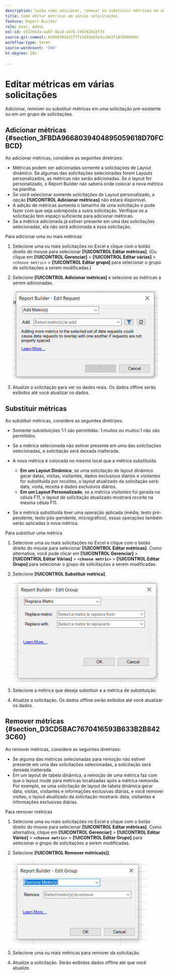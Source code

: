 ```yaml
---
description: Saiba como adicionar, remover ou substituir métricas em uma solicitação preexistente ou em um grupo de solicitações.
title: Como editar métricas em várias solicitações
feature: Report Builder
role: User, Admin
exl-id: e537b67a-aa07-4acd-a476-7497426e2f7d
source-git-commit: bb908f8dd21f7f11d93eb2e3cc843f107b99950d
workflow-type: tm+mt
source-wordcount: '594'
ht-degree: 28%

---
```


# Editar métricas em várias solicitações

Adicionar, remover ou substituir métricas em uma solicitação pré-existente ou em um grupo de solicitações.

## Adicionar métricas {#section_3FBDA9668039404895059618D70FCBCD}

Ao adicionar métricas, considere as seguintes diretrizes:

* Métricas podem ser adicionadas somente a solicitações de Layout dinâmico.
Se algumas das solicitações selecionadas forem Layouts personalizados, as métricas não serão adicionadas. Se o layout for personalizado, o Report Builder não saberá onde colocar a nova métrica na planilha.
* Se você selecionar somente solicitações de Layout personalizado, a opção **[!UICONTROL Adicionar métricas]** não estará disponível.
* A adição de métricas aumenta o tamanho de uma solicitação e pode fazer com que seja sobreposta a outra solicitação. Verifique se a solicitação tem espaço suficiente para adicionar métricas.
* Se a métrica adicionada já estiver presente em uma das solicitações selecionadas, ela não será adicionada a essa solicitação.

Para adicionar uma ou mais métricas

1. Selecione uma ou mais solicitações no Excel e clique com o botão direito do mouse para selecionar **[!UICONTROL Editar métricas]**. (Ou clique em **[!UICONTROL Gerenciar]** > **[!UICONTROL Editar várias]** > `<choose metric>` > **[!UICONTROL Editar grupo]** para selecionar o grupo de solicitações a serem modificadas.)
1. Selecione **[!UICONTROL Adicionar métricas]** e selecione as métricas a serem adicionadas.

   ![Captura de tela mostrando a opção Editar solicitação, Adicionar métricas selecionada.](assets/add_metric.png)

1. Atualize a solicitação para ver os dados reais. Os dados offline serão exibidos até você atualizar os dados.

## Substituir métricas

Ao substituir métricas, considere as seguintes diretrizes:

* Somente substituições 1:1 são permitidas. 1:muitos ou muitos:1 não são permitidos.
* Se a métrica selecionada não estiver presente em uma das solicitações selecionadas, a solicitação será deixada inalterada.
* A nova métrica é colocada no mesmo local que a métrica substituída.

   * **Em um Layout Dinâmico**, se uma solicitação de layout dinâmico gerar datas, visitas, visitantes, dados exclusivos diários e *visitantes* for substituída por *receitas*, o layout atualizado da solicitação será: data, visita, receita e dados exclusivos diários.
   * **Em um Layout Personalizado**, se a métrica *visitantes* foi gerada na célula F11, o layout de solicitação atualizado mostrará *receita* na mesma célula F11.

* Se a métrica substituída tiver uma operação aplicada (média, texto pré-pendente, texto pós-pendente, micrográfico), essas operações também serão aplicadas à nova métrica.

Para substituir uma métrica

1. Selecione uma ou mais solicitações no Excel e clique com o botão direito do mouse para selecionar **[!UICONTROL Editar métricas]**. Como alternativa, você pode clicar em **[!UICONTROL Gerenciar]** > **[!UICONTROL Editar Várias]** > **`<choose metric>`** > **[!UICONTROL Editar Grupo]** para selecionar o grupo de solicitações a serem modificadas.

1. Selecione **[!UICONTROL Substituir métrica]**.

   ![Captura de tela da tela Editar Grupo com a opção Substituir Métrica selecionada.](assets/replace_metric.png)

1. Selecione a métrica que deseja substituir e a métrica de substituição.
1. Atualize a solicitação. Os dados offline serão exibidos até você atualizar os dados.

## Remover métricas {#section_D3CD5BAC7670416593B633B2B8423C60}

Ao remover métricas, considere as seguintes diretrizes:

* Se alguma das métricas selecionadas para remoção não estiver presente em uma das solicitações selecionadas, a solicitação será deixada inalterada.
* Em um layout de tabela dinâmica, a remoção de uma métrica faz com que o layout mude para métricas localizadas após a métrica removida. Por exemplo, se uma solicitação de layout de tabela dinâmica gerar data, visitas, visitantes e informações exclusivas diárias, e você remover *visitas*, o layout atualizado da solicitação mostrará: data, visitantes e informações exclusivas diárias.

Para remover métricas

1. Selecione uma ou mais solicitações no Excel e clique com o botão direito do mouse para selecionar **[!UICONTROL Editar métricas]**. Como alternativa, clique em **[!UICONTROL Gerenciar]** > **[!UICONTROL Editar Vários]** > **`<choose metric>`** > **[!UICONTROL Editar Grupo]** para selecionar o grupo de solicitações a serem modificadas.

1. Selecione **[!UICONTROL Remover métrica(s)]**.

   ![Captura de tela mostrando a opção Editar Grupo e Remover Métrica(s) selecionada.](assets/remove_metric.png)

1. Selecione uma ou mais métricas para remover da solicitação.
1. Atualize a solicitação. Serão exibidos dados offline até que você atualize.
